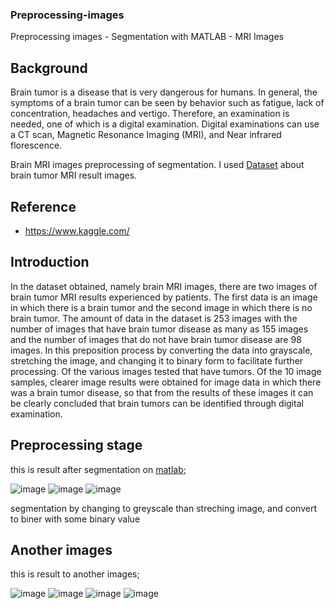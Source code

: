 ### Preprocessing-images
Preprocessing images - Segmentation with MATLAB - MRI Images

## Background
Brain tumor is a disease that is very dangerous for humans. In general, the symptoms of a brain tumor can be seen by behavior such as fatigue, lack of concentration, headaches and vertigo. Therefore, an examination is needed, one of which is a digital examination. Digital examinations can use a CT scan, Magnetic Resonance Imaging (MRI), and Near infrared florescence.

Brain MRI images preprocessing of segmentation. I used [Dataset](https://www.kaggle.com/navoneel/brain-mri-images-for-brain-tumor-detection) about brain tumor MRI result images.

## Reference
- https://www.kaggle.com/

## Introduction

In the dataset obtained, namely brain MRI images, there are two images of brain tumor MRI results experienced by patients. The first data is an image in which there is a brain tumor and the second image in which there is no brain tumor. The amount of data in the dataset is 253 images with the number of images that have brain tumor disease as many as 155 images and the number of images that do not have brain tumor disease are 98 images. In this preposition process by converting the data into grayscale, stretching the image, and changing it to binary form to facilitate further processing. Of the various images tested that have tumors. Of the 10 image samples, clearer image results were obtained for image data in which there was a brain tumor disease, so that from the results of these images it can be clearly concluded that brain tumors can be identified through digital examination.

## Preprocessing stage 
this is result after segmentation on [matlab](https://www.mathworks.com/products/matlab.html);


![image](https://user-images.githubusercontent.com/110273737/209094272-c1c373a6-3b9f-4202-af7b-e96110352df7.png)
![image](https://user-images.githubusercontent.com/110273737/209094298-2fa6b1ad-d1d5-43dd-9a60-80eaf063f3e9.png)
![image](https://user-images.githubusercontent.com/110273737/209093980-a445fe8a-22ce-405e-9614-e2395282c2d9.png)


segmentation by changing to greyscale than streching image, and convert to biner with some binary value 

## Another images
this is result to another images;


![image](https://user-images.githubusercontent.com/110273737/212010251-7d918dfc-b145-4c2d-aa38-a3a24e4171d0.png)
![image](https://user-images.githubusercontent.com/110273737/212010493-ce362f99-11ea-488e-9c92-a9618fca32ed.png)
![image](https://user-images.githubusercontent.com/110273737/212010576-b4f5456d-a7b6-4a72-aa1c-4bfabc2ea0c6.png)
![image](https://user-images.githubusercontent.com/110273737/212010789-8e8b2d8f-d543-4d3d-ad4c-641aca157083.png)


